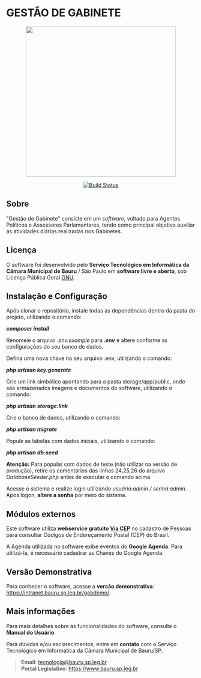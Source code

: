 # GESTÃO DE GABINETE

<p align="center"><img src="https://github.com/tecnologiacmbbauru/gestaodegabinete/blob/main/public/utils/gab-git.png" width="400"></p>

<p align="center">
    <a href="https://travis-ci.org/laravel/framework"><img src="https://travis-ci.org/laravel/framework.svg" alt="Build Status"></a>
</p>

## Sobre

"Gestão de Gabinete" consiste em um <i>software</i>, voltado para Agentes Políticos e Assessores Parlamentares, tendo como principal objetivo auxiliar as atividades diárias realizadas nos Gabinetes.

## Licença
O software foi desenvolvido pelo **Serviço Tecnológico em Informática da Câmara Municipal de Bauru** / São Paulo em **software livre e aberto**, sob Licença Pública Geral [GNU](http://www.gnu.org/licenses/).

## Instalação e Configuração
Após clonar o repositório, instale todas as dependências dentro da pasta do projeto, utilizando o comando:

**<i>composer install</i>**

Renomeie o arquivo <i>.env.example</i> para **<i>.env</i>** e altere conforme as configurações do seu banco de dados.

Defina uma nova chave no seu arquivo .env, utilizando o comando:

**<i>php artisan key:generate</i>**

Crie um link simbólico apontando para a pasta storage/app/public, onde são armazenados imagens e documentos do software, utilizando o comando:

**<i>php artisan storage:link</i>**

Crie o banco de dados, utilizando o comando:

**<i>php artisan migrate</i>**

Popule as tabelas com dados iniciais, utilizando o comando:

**<i>php artisan db:seed</i>**

<b>Atenção:</b> Para popular com dados de teste (não utilizar na versão de produção), retire os comentários das linhas 24,25,26 do arquivo <i>DatabaseSeeder.php</i> antes de executar o comando acima.

Acesse o sistema e realize login utilizando *usuário:admin / senha:admin*. Após logon, **altere a senha** por meio do sistema.

## Módulos externos
Este software utiliza **webservice gratuito <a href="https://viacep.com.br/">Via CEP</a>** no cadastro de Pessoas para consultar Códigos de Endereçamento Postal (CEP) do Brasil.

A Agenda utilizada no software exibe eventos do **Google Agenda**. Para utilizá-la, é necessário cadastrar as Chaves do Google Agenda.

## Versão Demonstrativa
Para conhecer o software, acesse a **versão demonstrativa**: https://intranet.bauru.sp.leg.br/gabdemo/.

## Mais informações
Para mais detalhes sobre as funcionalidades do software, consulte o **Manual do Usuário**.

Para  dúvidas  e/ou  esclarecimentos, entre  em **contato**  com  o Serviço  Tecnológico  em  Informática da Câmara  Municipal  de Bauru/SP. 

>**Email**: tecnologia@bauru.sp.leg.br  
>**Portal Legislativo**: https://www.bauru.sp.leg.br

